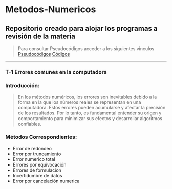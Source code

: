 # Metodos-Numericos
## Repositorio creado para alojar los programas a revisión de la materia
> Para consultar Pseudocódigos acceder a los siguientes vinculos
[Pseudocódigos](Pseudocódigos)
[Códigos](Códigos)
---------------------------------------------------------------------
### T-1 Errores comunes en la computadora
### Introducción:
>En los métodos numéricos, los errores son inevitables debido a la forma en la que los números reales se representan en una computadora. Estos errores pueden acumularse y afectar la precisión de los resultados. Por lo tanto, es fundamental entender su origen y comportamiento para minimizar sus efectos y desarrollar algoritmos confiables.
### Métodos Correspondientes:
* Error de redondeo 
* Error por truncamiento
* Error numerico total
* Errores por equivocación
* Errores de formulacion
* Incertidumbre de datos
* Error por cancelación numerica
